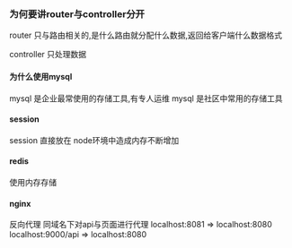 ### 为何要讲router与controller分开 ###

router 只与路由相关的,是什么路由就分配什么数据,返回给客户端什么数据格式

controller 只处理数据

#### 为什么使用mysql ####

mysql 是企业最常使用的存储工具,有专人运维
mysql 是社区中常用的存储工具


#### session ####

session 直接放在 node环境中造成内存不断增加

#### redis ####

使用内存存储

#### nginx ####

反向代理 同域名下对api与页面进行代理
localhost:8081 => localhost:8080
localhost:9000/api => localhost:8080